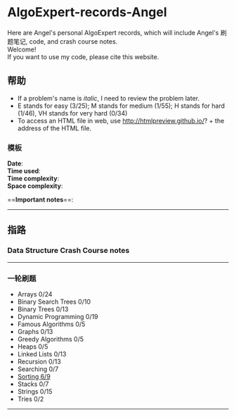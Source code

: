 # AlgoExpert-records-Angel
Here are Angel's personal AlgoExpert records, which will include Angel's 刷题笔记, code, and crash course notes.  
Welcome!  
If you want to use my code, please cite this website.

## 帮助
* If a problem's name is *italic*, I need to review the problem later.
* E stands for easy (3/25); M stands for medium (1/55); H stands for hard (1/46), VH stands for very hard (0/34)
* To access an HTML file in web, use http://htmlpreview.github.io/? + the address of the HTML file.

### 模板
**Date**:  
**Time used**:  
**Time complexity**:  
**Space complexity**:  
>

==**Important notes**==:  

---

## 指路
### Data Structure Crash Course notes  

---

### 一轮刷题
* Arrays 0/24
* Binary Search Trees 0/10
* Binary Trees 0/13
* Dynamic Programming 0/19
* Famous Algorithms 0/5
* Graphs 0/13
* Greedy Algorithms 0/5
* Heaps 0/5
* Linked Lists 0/13
* Recursion 0/13
* Searching 0/7
* [Sorting 6/9](http://htmlpreview.github.io/?https://github.com/LeyiCui-Angel/AlgoExpert-records-Angel/blob/main/%E4%B8%80%E8%BD%AE%E5%88%B7%E9%A2%98/Sorting-3.html)
* Stacks 0/7
* Strings 0/15
* Tries 0/2

---
